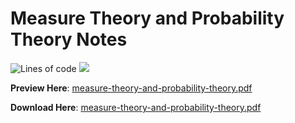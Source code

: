 # Measure Theory and Probability Theory Notes

![Lines of code](https://tokei.rs/b1/github/hooyuser/measure-theory-and-probability-theory) ![](https://img.shields.io/github/repo-size/hooyuser/measure-theory-and-probability-theory?style=plastic
)

**Preview Here**: [measure-theory-and-probability-theory.pdf](https://hooyuser.github.io/measure-theory-and-probability-theory/measure_theory_and_probability_theory.pdf)

**Download Here**: [measure-theory-and-probability-theory.pdf](https://github.com/hooyuser/measure-theory-and-probability-theory/releases/latest/download/measure_theory_and_probability_theory.pdf)
